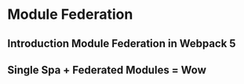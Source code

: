 # Module Federation

## Introduction Module Federation in Webpack 5

## Single Spa + Federated Modules = Wow
